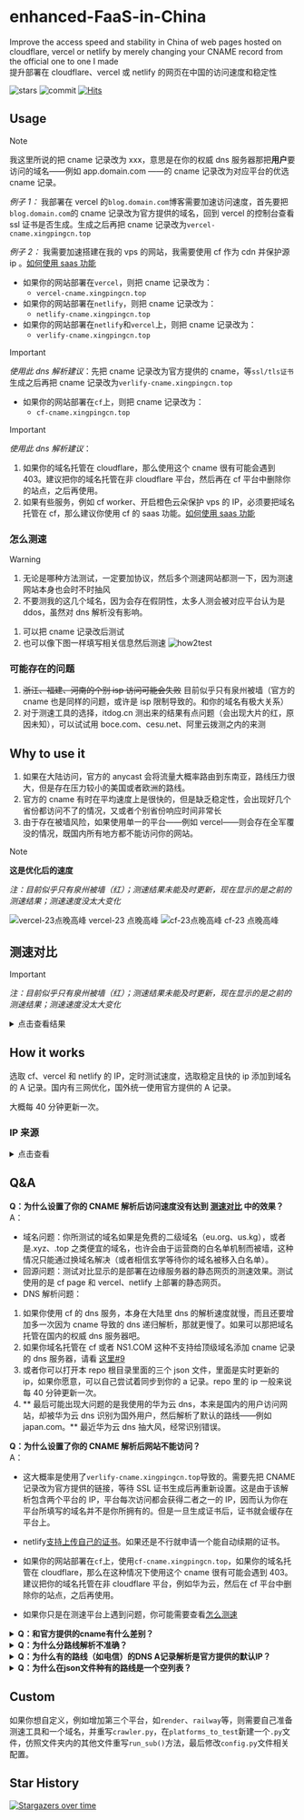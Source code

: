 # enhanced-FaaS-in-China

Improve the access speed and stability in China of web pages hosted on cloudflare, vercel or netlify by merely changing your CNAME record from the official one to one I made<br>
提升部署在 cloudflare、vercel 或 netlify 的网页在中国的访问速度和稳定性

![stars](https://img.shields.io/github/stars/xingpingcn/enhanced-FaaS-in-China?style=flat)
![commit](https://img.shields.io/github/last-commit/xingpingcn/enhanced-FaaS-in-China?display_timestamp=author&style=flat)
[![Hits](https://hits.seeyoufarm.com/api/count/incr/badge.svg?url=https%3A%2F%2Fgithub.com%2Fxingpingcn%2Fenhanced-FaaS-in-China&count_bg=%236167ED&title_bg=%23555555&icon=&icon_color=%23E7E7E7&title=hits-since-2024-7-8&edge_flat=false)](https://hits.seeyoufarm.com)

## Usage

> [!NOTE]
>
> 我这里所说的把 cname 记录改为 xxx，意思是在你的权威 dns 服务器那把**用户**要访问的域名——例如 app.domain.com ——的 cname 记录改为对应平台的优选 cname 记录。
>
> _例子 1：_ 我部署在 vercel 的`blog.domain.com`博客需要加速访问速度，首先要把`blog.domain.com`的 cname 记录改为官方提供的域名，回到 vercel 的控制台查看 ssl 证书是否生成。生成之后再把 cname 记录改为`vercel-cname.xingpingcn.top`
>
> _例子 2：_ 我需要加速搭建在我的 vps 的网站，我需要使用 cf 作为 cdn 并保护源 ip 。[如何使用 saas 功能](docs/how2use-SaaS-for-CF/how2use-SaaS-for-CF.md)

- 如果你的网站部署在`vercel`，则把 cname 记录改为：
  - `vercel-cname.xingpingcn.top`
- 如果你的网站部署在`netlify`，则把 cname 记录改为：
  - `netlify-cname.xingpingcn.top`
- 如果你的网站部署在`netlify`和`vercel`上，则把 cname 记录改为：
  - `verlify-cname.xingpingcn.top`

> [!IMPORTANT]
>
> _使用此 dns 解析建议_：先把 cname 记录改为官方提供的 cname，等`ssl/tls证书`生成之后再把 cname 记录改为`verlify-cname.xingpingcn.top`

- 如果你的网站部署在`cf`上，则把 cname 记录改为：
  - `cf-cname.xingpingcn.top`

> [!IMPORTANT]
>
> _使用此 dns 解析建议_：
>
> 1. 如果你的域名托管在 cloudflare，那么使用这个 cname 很有可能会遇到 403。建议把你的域名托管在非 cloudflare 平台，然后再在 cf 平台中删除你的站点，之后再使用。
> 1. 如果有些服务，例如 cf worker、开启橙色云朵保护 vps 的 IP，必须要把域名托管在 cf，那么建议你使用 cf 的 saas 功能。[如何使用 saas 功能](docs/how2use-SaaS-for-CF/how2use-SaaS-for-CF.md)

### 怎么测速

> [!WARNING]
>
> 1. 无论是哪种方法测试，一定要加协议，然后多个测速网站都测一下，因为测速网站本身也会时不时抽风
> 1. 不要测我的这几个域名，因为会存在假阴性，太多人测会被对应平台认为是 ddos，虽然对 dns 解析没有影响。

1. 可以把 cname 记录改后测试
1. 也可以像下图一样填写相关信息然后测速
   ![how2test](img/how2test.png)

### 可能存在的问题

1. ~~浙江、福建、河南的个别 isp 访问可能会失败~~ 目前似乎只有泉州被墙（官方的 cname 也是同样的问题，或许是 isp 限制导致的。和你的域名有极大关系）
1. 对于测速工具的选择，itdog.cn 测出来的结果有点问题（会出现大片的红，原因未知），可以试试用 boce.com、cesu.net、阿里云拨测之内的来测

## Why to use it

1. 如果在大陆访问，官方的 anycast 会将流量大概率路由到东南亚，路线压力很大，但是存在压力较小的美国或者欧洲的路线。
1. 官方的 cname 有时在平均速度上是很快的，但是缺乏稳定性，会出现好几个省份都访问不了的情况，又或者个别省份响应时间非常长
1. 由于存在被墙风险，如果使用单一的平台——例如 vercel——则会存在全军覆没的情况，既国内所有地方都不能访问你的网站。

> [!NOTE]
>
> **这是优化后的速度**
>
> _注：目前似乎只有泉州被墙（红）；测速结果未能及时更新，现在显示的是之前的测速结果；测速速度没太大变化_
>
> ![vercel-23点晚高峰](img/vercel-2024-9-29-23utc8.png)
> vercel-23 点晚高峰
> ![cf-23点晚高峰](img/cf-2024-9-29-23utc8.png)
> cf-23 点晚高峰

## 测速对比

> [!IMPORTANT]  
> _注：目前似乎只有泉州被墙（红）；测速结果未能及时更新，现在显示的是之前的测速结果；测速速度没太大变化_

<details>
<summary>点击查看结果</summary>

![cf-23点晚高峰](img/cf-2024-9-29-23utc8.png)
cf-23 点晚高峰
![cf-22点晚高峰](img/cf-22.5utc8-2024-6-26.png)
cf-22 点晚高峰
![cf-23点晚高峰-官方](img/cf-23utc8-auth.png)
cf-23 点晚高峰-官方
![cf-22点晚高峰-官方](img/cf-22utc8-auth.png)
cf-22 点晚高峰-官方
![vercel-23点晚高峰](img/vercel-2024-9-29-23utc8.png)
vercel-23 点晚高峰
![vercel-23点晚高峰-官方](img/vercel-23utc8-auth.png)
vercel-23 点晚高峰-官方
![netlify-23点晚高峰](img/netlify-23utc8.png)
netlify-23 点晚高峰
![netlify-23点晚高峰-官方](img/netlify-23utc8-auth.png)
netlify-23 点晚高峰-官方
![vercel中午](img/vercel-noon.png)
vercel 中午
![vercel中午-官方](img/vercel-noon-auth.png)
vercel 中午-官方
![netlify中午](img/netlify-noon.png)
netlify 中午
![netlify中午-官方](img/netlify-noon-auth.png)
netlify 中午-官方

</details>

## How it works

选取 cf、vercel 和 netlify 的 IP，定时测试速度，选取稳定且快的 ip 添加到域名的 A 记录。国内有三网优化，国外统一使用官方提供的 A 记录。

大概每 40 分钟更新一次。

### IP 来源

<details>
<summary>点击查看</b></summary><br>

- vercel
  - [vercel ip](https://gist.github.com/ChenYFan/fc2bd4ec1795766f2613b52ba123c0f8)
  - 官方`cname.vercel-dns.com.`的 A 记录
- netlify
  - 官方所提供的链接的 A 记录
- cf

  - 各种 cloudflare 的付费用户优选 ip

- 境外默认 ip

```json
{
  "VERCEL": "76.76.21.21",
  "NETLIFY": "75.2.60.5",
  "CF": "japan.com."
}
```

</details>

## Q&A

**Q：为什么设置了你的 CNAME 解析后访问速度没有达到 [测速对比](#测速对比) 中的效果？**<br>
A：

- 域名问题：你所测试的域名如果是免费的二级域名（eu.org、us.kg），或者是.xyz、.top 之类便宜的域名，也许会由于运营商的白名单机制而被墙，这种情况只能通过换域名解决（或者相信玄学等待你的域名被移入白名单）。
- 回源问题：测试对比显示的是部署在边缘服务器的静态网页的测速效果。测试使用的是 cf page 和 vercel、netlify 上部署的静态网页。
- DNS 解析问题：

1. 如果你使用 cf 的 dns 服务，本身在大陆里 dns 的解析速度就慢，而且还要增加多一次因为 cname 导致的 dns 递归解析，那就更慢了。如果可以那把域名托管在国内的权威 dns 服务器吧。
1. 如果你域名托管在 cf 或者 NS1.COM 这种不支持给顶级域名添加 cname 记录的 dns 服务器，请看 [这里#9](https://github.com/xingpingcn/enhanced-FaaS-in-China/issues/9#issuecomment-2379335329)
1. 或者你可以打开本 repo 根目录里面的三个 json 文件，里面是实时更新的 ip，如果你愿意，可以自己尝试着同步到你的 a 记录。repo 里的 ip 一般来说每 40 分钟更新一次。
1. ** 最后可能出现大问题的是我使用的华为云 dns，本来是国内的用户访问网站，却被华为云 dns 识别为国外用户，然后解析了默认的路线——例如 japan.com。** 最近华为云 dns 抽大风，经常识别错误。

**Q：为什么设置了你的 CNAME 解析后网站不能访问？**<br>
A：

- 这大概率是使用了`verlify-cname.xingpingcn.top`导致的。需要先把 CNAME 记录改为官方提供的链接，等待 SSL 证书生成后再重新设置。这是由于该解析包含两个平台的 IP，平台每次访问都会获得二者之一的 IP，因而认为你在平台所填写的域名并不是你所拥有的。但是一旦生成证书后，证书就会缓存在平台上。
- netlify[支持上传自己的证书](/netlify_cert/readme.md)。如果还是不行就申请一个能自动续期的证书。

- 如果你的网站部署在`cf`上，使用`cf-cname.xingpingcn.top`，如果你的域名托管在 cloudflare，那么在这种情况下使用这个 cname 很有可能会遇到 403。建议把你的域名托管在非 cloudflare 平台，例如华为云，然后在 cf 平台中删除你的站点，之后再使用。
- 如果你只是在测速平台上遇到问题，你可能需要查看[怎么测速](#怎么测速)

<details>
<summary><b>Q：和官方提供的cname有什么差别？</b></summary>
<br>
A：

- 官方的 cname 有时在平均速度上是很快的，但是缺乏稳定性，会出现好几个省份都访问不了的情况，又或者个别省份相应时间非常长
- 而我的 cname 在平均速度上可能不是最快的，但平均响应速度尽量维持在 1 秒内，最长的响应时间控制在 2 秒内，而返回非 200 状态码的省份尽量少于等于 2 个
</details>
<details>
<summary><b>Q：为什么分路线解析不准确？</b></summary><br>

A：我使用的是权威 DNS 服务器自带的路线解析，可能存在误判。如果你想要更加精准的分路线解析，可以自行选取其他 DNS 服务器——如 dnspod——并添加[Netlify.json](https://raw.githubusercontent.com/xingpingcn/enhanced-FaaS-in-China/main/Netlify.json)或[Vercel.json](https://raw.githubusercontent.com/xingpingcn/enhanced-FaaS-in-China/main/Vercel.json)里的 IP 到 A 记录。或使用`NS1.COM`作为权威 DNS 服务器，并设置根据`ASN`进行路线解析。你可以看看我写的[ASN 列表](https://github.com/xingpingcn/china-mainland-asn)。

</details>

<details>
<summary><b>Q：为什么有的路线（如电信）的DNS A记录解析是官方提供的默认IP？</b></summary><br>

A：这是因为该路线的其他 IP 质量较差，所以暂时停止解析其路线，改用官方提供的默认 IP。你可以通过同时将网站部署在`vercel`和`netlify`，把 cname 解析改为`verlify-cname.xingpingcn.top`，从而提高容错率。两个平台同一线路同时失效的概率要低许多。

</details>
<details>
<summary><b>Q：为什么在json文件种有的路线是一个空列表？</b></summary><br>

A: 同上

</details>

## Custom

如果你想自定义，例如增加第三个平台，如`render`、`railway`等，则需要自己准备测速工具和一个域名，并重写`crawler.py`，在`platforms_to_test`新建一个`.py`文件，仿照文件夹内的其他文件重写`run_sub()`方法，最后修改`config.py`文件相关配置。

## Star History

[![Stargazers over time](https://starchart.cc/xingpingcn/enhanced-FaaS-in-China.svg?background=%23FFFFFF&axis=%23333333&line=%23ff63db)](https://starchart.cc/xingpingcn/enhanced-FaaS-in-China)
